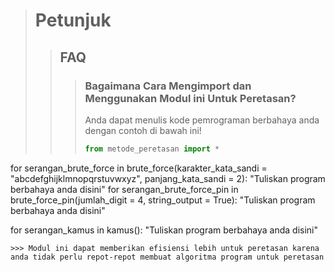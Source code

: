 > # Petunjuk
>> ## FAQ
>>> ### Bagaimana Cara Mengimport dan Menggunakan Modul ini Untuk Peretasan?
>>> Anda dapat menulis kode pemrograman berbahaya anda dengan contoh di bawah ini!
>>> ~~~Python
>>> from metode_peretasan import *

for serangan_brute_force in brute_force(karakter_kata_sandi = "abcdefghijklmnopqrstuvwxyz", panjang_kata_sandi = 2):
    "Tuliskan program berbahaya anda disini"
for serangan_brute_force_pin in brute_force_pin(jumlah_digit = 4, string_output = True):
    "Tuliskan program berbahaya anda disini"

for serangan_kamus in kamus():
    "Tuliskan program berbahaya anda disini"
~~~
>>> Modul ini dapat memberikan efisiensi lebih untuk peretasan karena anda tidak perlu repot-repot membuat algoritma program untuk peretasan
